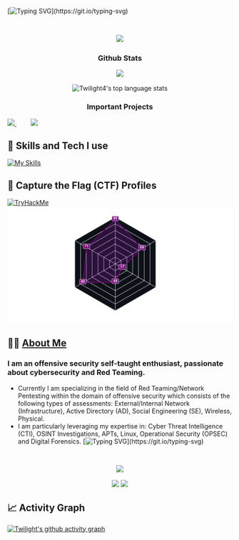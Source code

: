 [![Typing SVG](https://readme-typing-svg.herokuapp.com?font=Fira+Code&duration=2000&pause=500&color=1FF773&multiline=true&width=435&height=180&lines=nc+-lvnp+1337;listening+on+%5Bany%5D+1337+...;connect+to+%5BTwilight4%5D+profile;%24+script+%2Fdev%2Fnull+-c+bash;Twilight4%40profile%3A~%24+.%2Fexploit;..............................;............PwN3d!............;..............................;..............................;..............................;..............................;..............................;)](https://git.io/typing-svg)

&nbsp;
<!--💬GREETINGSTITLE / FONTS: https://www.thefancytext.com/ and then paste on 🌐WEBSITE: https://github.com/denvercoder1/readme-typing-svg -->
<p align="center">
<img src="https://readme-typing-svg.herokuapp.com?font=Orbitron&pause=1000&color=27F76A&width=360&lines=%E2%96%91A%E2%96%91C%E2%96%91C%E2%96%91E%E2%96%91S%E2%96%91S%E2%96%91+%E2%96%91G%E2%96%91A%E2%96%91I%E2%96%91N%E2%96%91E%E2%96%91D%E2%96%91">

<!-- ###########################################  ########################################### -->
<!--📊STATSGRAPH / 🌐WEBSITE: https://github.com/Twilight4/github-readme-stats -->
<h3 align="center"> Github Stats </h3>
<!--
            &nbsp; -> space
            &emsp; -> 4x(&nbsp;)
-->

<p align="center">
  <img src="http://github-readme-streak-stats.herokuapp.com?user=Twilight4&theme=tokyonight&date_format=j%20M%5B%20Y%5D&border=1A1B27"/>
</p>

<p align="center">
  <img src="https://github-readme-stats.vercel.app/api/top-langs/?username=Twilight4&layout=compact&theme=tokyonight" alt="Twilight4's top language stats" /> 
</p>

<!-- Important Projects -->
<h3 align="center"> Important Projects </h3>

<a href="https://github.com/Twilight4/dotfiles">
  <img src="https://github-readme-stats.vercel.app/api/pin/?username=Twilight4&repo=dotfiles&layout=compact&theme=tokyonight" />
</a>
&emsp;&emsp;
<a href="https://github.com/Twilight4/nobility">
  <img src="https://github-readme-stats.vercel.app/api/pin/?username=Twilight4&repo=nobility&layout=compact&theme=tokyonight" />
</a>
<!-- Important Projects -->

<!-- ###########################################  ########################################### -->
<!-- Skills -->
## 🎯 Skills and Tech I use
[![My Skills](https://skillicons.dev/icons?i=bash,powershell,docker,aws,emacs,linux,git,github,linkedin&perline=13&theme=dark)](https://skillicons.dev)
<!-- Skills -->

<!-- Profiles -->
## 🏁 Capture the Flag (CTF) Profiles
<div style="display: flex;">
   <a href="https://tryhackme.com/p/twilightt"><img src="https://tryhackme-badges.s3.amazonaws.com/twilightt.png" alt="TryHackMe"></a>
</div>

<a href="https://tryhackme.com/p/twilightt">
  <img src="skills.svg" alt="Skills">
</a>
<!--
   <a href="https://app.hackthebox.com/profile/1431815"><img src="https://www.hackthebox.eu/badge/image/1431815" alt="HackTheBox"></a>
   <a href="https://ctftime.org/user/twilightt"><img src="https://ctftime.org/user/id" alt="CTFtime"></a>
-->
<!-- Profiles -->

<!-- ###########################################  ########################################### -->
<!--About Me -->
## 👨‍💻 [About Me](https://linktr.ee/twilight8)
### I am an offensive security self-taught enthusiast, passionate about cybersecurity and Red Teaming.
- Currently I am specializing in the field of Red Teaming/Network Pentesting within the domain of offensive security which consists of the following types of assessments: External/Internal Network (Infrastructure), Active Directory (AD), Social Engineering (SE), Wireless, Physical.
- I am particularly leveraging my expertise in: Cyber Threat Intelligence (CTI), OSINT Investigations, APTs, Linux, Operational Security (OPSEC) and Digital Forensics. 
[![Typing SVG](https://readme-typing-svg.herokuapp.com?color=1FF773&width=750&lines=Cybersecurity,+Linux,+Coding,+Networking,+Privacy,+Freedom.)](https://git.io/typing-svg)
<!-- About Me -->

<!-- ###########################################  ########################################### -->
&nbsp;
<p align="center">
<img src="https://i.imgur.com/x1KbuCq.gif" width="500">
<p align="center">
  <img src="https://github.com/Twilight4/Twilight4/blob/snake/snake-dark.svg#gh-light-mode-only"/>
  <img src="https://github.com/Twilight4/Twilight4/blob/snake/snake-dark.svg#gh-dark-mode-only"/>
</p>

<!-- ###########################################  ########################################### -->
<!--📈ACTIVITYGRAPH / 🌐WEBSITE: https://github.com/Ashutosh00710/github-readme-activity-graph#customization -->
## 📈 Activity Graph
<p align="center">
<a href="https://github.com/Twilight4/github-readme-activity-graph">
            
 [![Twilight's github activity graph](https://github-readme-activity-graph.vercel.app/graph?username=Twilight4&theme=github-compact)](https://github.com/ashutosh00710/github-readme-activity-graph)
 
<!-- ########################################### END ########################################### -->
